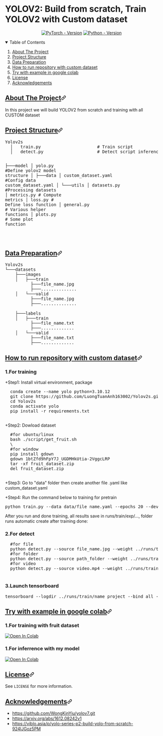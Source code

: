 <h1>YOLOV2: Build from scratch, Train YOLOV2 with Custom dataset</h1>
<div align="center" dir="auto">
<a href="https://pytorch.org/get-started/locally/" rel="nofollow"><img src="https://camo.githubusercontent.com/5b90a2636e7d3247534bdc67c391162fe068def2780192540c72c5c4cb7382cc/68747470733a2f2f696d672e736869656c64732e696f2f62616467652f5059544f5243482d312e31302b2d7265643f7374796c653d666f722d7468652d6261646765266c6f676f3d7079746f726368" alt="PyTorch - Version" data-canonical-src="https://img.shields.io/badge/PYTORCH-1.10+-red?style=for-the-badge&amp;logo=pytorch" style="max-width: 100%;"></a>
<a href="https://www.python.org/downloads/" rel="nofollow"><img src="https://camo.githubusercontent.com/9563a47966e5e5d773f6221b3dbd3dc8c103c4001d80b4f05ca0beab94303f07/68747470733a2f2f696d672e736869656c64732e696f2f62616467652f505954484f4e2d332e372b2d7265643f7374796c653d666f722d7468652d6261646765266c6f676f3d707974686f6e266c6f676f436f6c6f723d7768697465" alt="Python - Version" data-canonical-src="https://img.shields.io/badge/PYTHON-3.7+-red?style=for-the-badge&amp;logo=python&amp;logoColor=white" style="max-width: 100%;"></a>
<br></p>
</div>

<details open="">
  <summary>Table of Contents</summary>
  <ol dir="auto">
    <li>
      <a href="#about-the-project">About The Project</a>
    </li>
    <li>
      <a href="#project-structure">Project Structure</a>
    </li>
    <li>
      <a href="#data-preparation">Data Preparation</a>
    </li>
    <li><a href="#custom-dataset">How to run repository with custom dataset</a></li>
    <li><a href="#colab">Try with example in google colab</a></li>
    <li><a href="#license">License</a></li>
    <li><a href="#acknowledgements">Acknowledgements</a></li>
  </ol>
</details>

<h2 tabindex="-1" id="user-content-about-the-project" dir="auto"><a class="heading-link" href="#about-the-project">About The Project<svg class="octicon octicon-link" viewBox="0 0 16 16" version="1.1" width="16" height="16" aria-hidden="true"><path d="m7.775 3.275 1.25-1.25a3.5 3.5 0 1 1 4.95 4.95l-2.5 2.5a3.5 3.5 0 0 1-4.95 0 .751.751 0 0 1 .018-1.042.751.751 0 0 1 1.042-.018 1.998 1.998 0 0 0 2.83 0l2.5-2.5a2.002 2.002 0 0 0-2.83-2.83l-1.25 1.25a.751.751 0 0 1-1.042-.018.751.751 0 0 1-.018-1.042Zm-4.69 9.64a1.998 1.998 0 0 0 2.83 0l1.25-1.25a.751.751 0 0 1 1.042.018.751.751 0 0 1 .018 1.042l-1.25 1.25a3.5 3.5 0 1 1-4.95-4.95l2.5-2.5a3.5 3.5 0 0 1 4.95 0 .751.751 0 0 1-.018 1.042.751.751 0 0 1-1.042.018 1.998 1.998 0 0 0-2.83 0l-2.5 2.5a1.998 1.998 0 0 0 0 2.83Z"></path></svg></a></h2>

<p dir="auto">In this project we will build YOLOV2 from scratch and training with all CUSTOM dataset</p>

<h2 tabindex="-1" id="user-content-about-the-project" dir="auto"><a class="heading-link" href="#project-structure">Project Structure<svg class="octicon octicon-link" viewBox="0 0 16 16" version="1.1" width="16" height="16" aria-hidden="true"><path d="m7.775 3.275 1.25-1.25a3.5 3.5 0 1 1 4.95 4.95l-2.5 2.5a3.5 3.5 0 0 1-4.95 0 .751.751 0 0 1 .018-1.042.751.751 0 0 1 1.042-.018 1.998 1.998 0 0 0 2.83 0l2.5-2.5a2.002 2.002 0 0 0-2.83-2.83l-1.25 1.25a.751.751 0 0 1-1.042-.018.751.751 0 0 1-.018-1.042Zm-4.69 9.64a1.998 1.998 0 0 0 2.83 0l1.25-1.25a.751.751 0 0 1 1.042.018.751.751 0 0 1 .018 1.042l-1.25 1.25a3.5 3.5 0 1 1-4.95-4.95l2.5-2.5a3.5 3.5 0 0 1 4.95 0 .751.751 0 0 1-.018 1.042.751.751 0 0 1-1.042.018 1.998 1.998 0 0 0-2.83 0l-2.5 2.5a1.998 1.998 0 0 0 0 2.83Z"></path></svg></a></h2>
<div class="highlight highlight-source-shell notranslate position-relative overflow-auto" dir="auto">
  <pre>Yolov2s
  │   train.py                      <span class="pl-c"><span class="pl-c">#</span> Train script</span>
  │   detect.py                     <span class="pl-c"><span class="pl-c">#</span> Detect script inference</span>
  
  ├───model
  │       yolo.py               <span class="pl-c"><span class="pl-c">#</span>Define yolov2 model structure</span>
  │
  ├───data
  │       custom_dataset.yaml              <span class="pl-c"><span class="pl-c">#</span>Config data custom_dataset.yaml</span>
  │
  └───utils
      │   datasets.py               <span class="pl-c"><span class="pl-c">#</span>Processing datasets</span>
      │   metrics.py                <span class="pl-c"><span class="pl-c">#</span> Compute metrics</span>
      │   loss.py               <span class="pl-c"><span class="pl-c">#</span> Define loss function</span>
      │   general.py               <span class="pl-c"><span class="pl-c">#</span> Various helper functions</span>
      │   plots.py               <span class="pl-c"><span class="pl-c">#</span> Some plot function</span>
      
  </pre>

</div>
<h2 tabindex="-1" id="user-content-about-the-project" dir="auto"><a class="heading-link" href="#data-preparation">Data Preparation<svg class="octicon octicon-link" viewBox="0 0 16 16" version="1.1" width="16" height="16" aria-hidden="true"><path d="m7.775 3.275 1.25-1.25a3.5 3.5 0 1 1 4.95 4.95l-2.5 2.5a3.5 3.5 0 0 1-4.95 0 .751.751 0 0 1 .018-1.042.751.751 0 0 1 1.042-.018 1.998 1.998 0 0 0 2.83 0l2.5-2.5a2.002 2.002 0 0 0-2.83-2.83l-1.25 1.25a.751.751 0 0 1-1.042-.018.751.751 0 0 1-.018-1.042Zm-4.69 9.64a1.998 1.998 0 0 0 2.83 0l1.25-1.25a.751.751 0 0 1 1.042.018.751.751 0 0 1 .018 1.042l-1.25 1.25a3.5 3.5 0 1 1-4.95-4.95l2.5-2.5a3.5 3.5 0 0 1 4.95 0 .751.751 0 0 1-.018 1.042.751.751 0 0 1-1.042.018 1.998 1.998 0 0 0-2.83 0l-2.5 2.5a1.998 1.998 0 0 0 0 2.83Z"></path></svg></a></h2>

<pre>Yolov2s
└───datasets
    ├───images
    │   ├───train
          ├───file_name.jpg
          ├───..............
    │   └───valid
          ├───file_name.jpg
          ├───..............
        
    ├───labels
    │   ├───train
          ├───file_name.txt
          ├───.............
    │   └───valid
          ├───file_name.txt
          ├───.............
</pre>

<h2 tabindex="-1" id="user-content-about-the-project" dir="auto"><a class="heading-link" href="#custom-dataset">How to run repository with custom dataset<svg class="octicon octicon-link" viewBox="0 0 16 16" version="1.1" width="16" height="16" aria-hidden="true"><path d="m7.775 3.275 1.25-1.25a3.5 3.5 0 1 1 4.95 4.95l-2.5 2.5a3.5 3.5 0 0 1-4.95 0 .751.751 0 0 1 .018-1.042.751.751 0 0 1 1.042-.018 1.998 1.998 0 0 0 2.83 0l2.5-2.5a2.002 2.002 0 0 0-2.83-2.83l-1.25 1.25a.751.751 0 0 1-1.042-.018.751.751 0 0 1-.018-1.042Zm-4.69 9.64a1.998 1.998 0 0 0 2.83 0l1.25-1.25a.751.751 0 0 1 1.042.018.751.751 0 0 1 .018 1.042l-1.25 1.25a3.5 3.5 0 1 1-4.95-4.95l2.5-2.5a3.5 3.5 0 0 1 4.95 0 .751.751 0 0 1-.018 1.042.751.751 0 0 1-1.042.018 1.998 1.998 0 0 0-2.83 0l-2.5 2.5a1.998 1.998 0 0 0 0 2.83Z"></path></svg></a></h2>
  <h3>1.For training</h3>
  <p>+Step1: Install virtual environment, package</p>
  <pre>
  conda create --name yolo python=3.10.12
  git clone https://github.com/LuongTuanAnh163002/Yolov2s.git
  cd Yolov2s
  conda activate yolo
  pip install -r requirements.txt
  </pre>
  <p>+Step2: Dowload dataset</p>
  <pre>
  #for ubuntu/linux
  bash ./script/get_fruit.sh
  \
  #for window
  pip install gdown
  gdown 1btZfd9hFpY7J_UGDMHkUtia-2VggcLRP
  tar -xf fruit_dataset.zip
  del fruit_dataset.zip
  </pre>
  <p>+Step3: Go to "data" folder then create another file .yaml like custom_dataset.yaml</p>
  <p>+Step4: Run the command below to training for pretrain</p>
  <pre>python train.py --data data/file_name.yaml --epochs 20 --device [0, 1, 2..] --data_format yolo</pre>
  <p>After you run and done training, all results save in runs/train/exp/..., folder runs automatic create after training done:</p>

  <h3>2.For detect</h3>
  <pre>
  #for file
  python detect.py --source file_name.jpg --weight ../runs/train/../weights/__.pth --conf_thres 0.15 --device [0, 1, 2,..]
  #for folder
  python detect.py --source path_folder --weight ../runs/train/../weights/__.pth --conf_thres 0.15 --device [0, 1, 2,..]
  #for video
  python detect.py --source video.mp4 --weight ../runs/train/../weights/__.pth --conf_thres 0.15 --device [0, 1, 2,..]
  </pre>
  <h3>3.Launch tensorboard</h3>
  <pre>tensorboard --logdir ../runs/train/name_project --bind_all --port=2002</pre>

<h2 tabindex="-1" id="user-content-about-the-project" dir="auto"><a class="heading-link" href="#colab">Try with example in google colab<svg class="octicon octicon-link" viewBox="0 0 16 16" version="1.1" width="16" height="16" aria-hidden="true"><path d="m7.775 3.275 1.25-1.25a3.5 3.5 0 1 1 4.95 4.95l-2.5 2.5a3.5 3.5 0 0 1-4.95 0 .751.751 0 0 1 .018-1.042.751.751 0 0 1 1.042-.018 1.998 1.998 0 0 0 2.83 0l2.5-2.5a2.002 2.002 0 0 0-2.83-2.83l-1.25 1.25a.751.751 0 0 1-1.042-.018.751.751 0 0 1-.018-1.042Zm-4.69 9.64a1.998 1.998 0 0 0 2.83 0l1.25-1.25a.751.751 0 0 1 1.042.018.751.751 0 0 1 .018 1.042l-1.25 1.25a3.5 3.5 0 1 1-4.95-4.95l2.5-2.5a3.5 3.5 0 0 1 4.95 0 .751.751 0 0 1-.018 1.042.751.751 0 0 1-1.042.018 1.998 1.998 0 0 0-2.83 0l-2.5 2.5a1.998 1.998 0 0 0 0 2.83Z"></path></svg></a></h2>
<h3>1.For training with fruit dataset</h3>
<a href="https://colab.research.google.com/drive/16pBK6mbJOXZyMORBmEjHqHRe_cZGdbXN?usp=sharing" rel="nofollow"><img src="https://camo.githubusercontent.com/84f0493939e0c4de4e6dbe113251b4bfb5353e57134ffd9fcab6b8714514d4d1/68747470733a2f2f636f6c61622e72657365617263682e676f6f676c652e636f6d2f6173736574732f636f6c61622d62616467652e737667" alt="Open In Colab" data-canonical-src="https://colab.research.google.com/assets/colab-badge.svg" style="max-width: 100%;"></a>

<h3>1.For inferrence with my model</h3>
<a href="https://colab.research.google.com/drive/1fMqkGKMdabVbd1-b2luW-hINI3A-4zJp?usp=sharing" rel="nofollow"><img src="https://camo.githubusercontent.com/84f0493939e0c4de4e6dbe113251b4bfb5353e57134ffd9fcab6b8714514d4d1/68747470733a2f2f636f6c61622e72657365617263682e676f6f676c652e636f6d2f6173736574732f636f6c61622d62616467652e737667" alt="Open In Colab" data-canonical-src="https://colab.research.google.com/assets/colab-badge.svg" style="max-width: 100%;"></a>

<h2 tabindex="-1" id="user-content-about-the-project" dir="auto"><a class="heading-link" href="#license">License<svg class="octicon octicon-link" viewBox="0 0 16 16" version="1.1" width="16" height="16" aria-hidden="true"><path d="m7.775 3.275 1.25-1.25a3.5 3.5 0 1 1 4.95 4.95l-2.5 2.5a3.5 3.5 0 0 1-4.95 0 .751.751 0 0 1 .018-1.042.751.751 0 0 1 1.042-.018 1.998 1.998 0 0 0 2.83 0l2.5-2.5a2.002 2.002 0 0 0-2.83-2.83l-1.25 1.25a.751.751 0 0 1-1.042-.018.751.751 0 0 1-.018-1.042Zm-4.69 9.64a1.998 1.998 0 0 0 2.83 0l1.25-1.25a.751.751 0 0 1 1.042.018.751.751 0 0 1 .018 1.042l-1.25 1.25a3.5 3.5 0 1 1-4.95-4.95l2.5-2.5a3.5 3.5 0 0 1 4.95 0 .751.751 0 0 1-.018 1.042.751.751 0 0 1-1.042.018 1.998 1.998 0 0 0-2.83 0l-2.5 2.5a1.998 1.998 0 0 0 0 2.83Z"></path></svg></a></h2>
<p dir="auto">See <code>LICENSE</code> for more information.</p>

<h2 tabindex="-1" id="user-content-about-the-project" dir="auto"><a class="heading-link" href="#acknowledgements">Acknowledgements<svg class="octicon octicon-link" viewBox="0 0 16 16" version="1.1" width="16" height="16" aria-hidden="true"><path d="m7.775 3.275 1.25-1.25a3.5 3.5 0 1 1 4.95 4.95l-2.5 2.5a3.5 3.5 0 0 1-4.95 0 .751.751 0 0 1 .018-1.042.751.751 0 0 1 1.042-.018 1.998 1.998 0 0 0 2.83 0l2.5-2.5a2.002 2.002 0 0 0-2.83-2.83l-1.25 1.25a.751.751 0 0 1-1.042-.018.751.751 0 0 1-.018-1.042Zm-4.69 9.64a1.998 1.998 0 0 0 2.83 0l1.25-1.25a.751.751 0 0 1 1.042.018.751.751 0 0 1 .018 1.042l-1.25 1.25a3.5 3.5 0 1 1-4.95-4.95l2.5-2.5a3.5 3.5 0 0 1 4.95 0 .751.751 0 0 1-.018 1.042.751.751 0 0 1-1.042.018 1.998 1.998 0 0 0-2.83 0l-2.5 2.5a1.998 1.998 0 0 0 0 2.83Z"></path></svg></a></h2>

<ul dir="auto">
<li><a href="https://github.com/WongKinYiu/yolov7.git">https://github.com/WongKinYiu/yolov7.git</a></li>
<li><a href="https://arxiv.org/abs/1612.08242v1">https://arxiv.org/abs/1612.08242v1</a></li>
<li><a href="https://viblo.asia/p/yolo-series-p2-build-yolo-from-scratch-924lJGoz5PM">https://viblo.asia/p/yolo-series-p2-build-yolo-from-scratch-924lJGoz5PM</a></li>
</ul>
